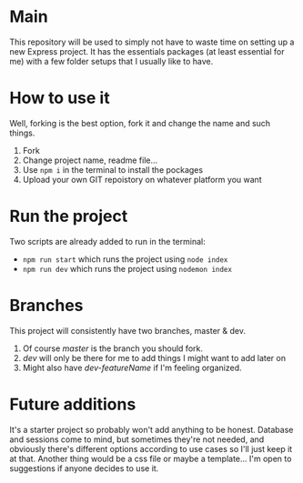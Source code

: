 # Main

This repository will be used to simply not have to waste time on setting up a new Express project.
It has the essentials packages (at least essential for me) with a few folder setups that I usually like to have.

# How to use it

Well, forking is the best option, fork it and change the name and such things.

1. Fork
2. Change project name, readme file...
3. Use `npm i` in the terminal to install the pockages
4. Upload your own GIT repoistory on whatever platform you want

# Run the project

Two scripts are already added to run in the terminal:

- `npm run start` which runs the project using `node index`
- `npm run dev` which runs the project using `nodemon index`

# Branches

This project will consistently have two branches, master & dev.

1. Of course _master_ is the branch you should fork.
2. _dev_ will only be there for me to add things I might want to add later on
3. Might also have _dev-featureName_ if I'm feeling organized.

# Future additions

It's a starter project so probably won't add anything to be honest.
Database and sessions come to mind, but sometimes they're not needed, and obviously there's different options according to use cases so I'll just keep it at that.
Another thing would be a css file or maybe a template... I'm open to suggestions if anyone decides to use it.
